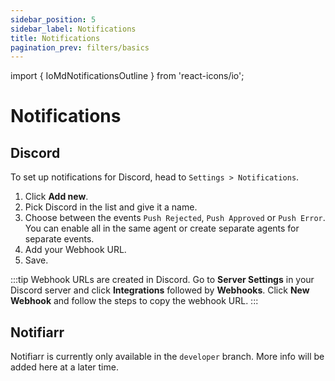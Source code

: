 ```yaml
---
sidebar_position: 5
sidebar_label: Notifications
title: Notifications
pagination_prev: filters/basics
---
```


import { IoMdNotificationsOutline } from 'react-icons/io';

# Notifications <IoMdNotificationsOutline />

## Discord

To set up notifications for Discord, head to `Settings > Notifications`.

1. Click **Add new**.
2. Pick Discord in the list and give it a name.
3. Choose between the events `Push Rejected`, `Push Approved` or `Push Error`. You can enable all in the same agent or create separate agents for separate events.
4. Add your Webhook URL.
5. Save.

:::tip
Webhook URLs are created in Discord. Go to **Server Settings** in your Discord server and click **Integrations** followed by **Webhooks**. Click **New Webhook** and follow the steps to copy the webhook URL.
:::

## Notifiarr

Notifiarr is currently only available in the `developer` branch.
More info will be added here at a later time.
